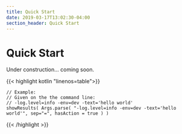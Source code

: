```yaml
---
title: Quick Start
date: 2019-03-17T13:02:30-04:00
section_header: Quick Start
---
```



# Quick Start
Under construction... coming soon.


{{< highlight kotlin "linenos=table">}}

    // Example:
    // Given on the the command line:
    // -log.level=info -env=dev -text='hello world'
    showResults( Args.parse( "-log.level=info -env=dev -text='hello world'", sep="=", hasAction = true ) )

{{< /highlight >}}